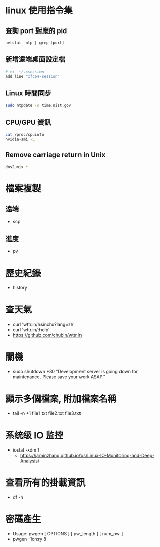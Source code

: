 # linux 使用指令集

## 查詢 port 對應的 pid
```
netstat -nlp | grep [port]
```

## 新增遠端桌面設定檔
``` sh
# vi  ~/.xsession
add line "xfce4-session"
```

## Linux 時間同步
``` sh
sudo ntpdate -s time.nist.gov 
```

## CPU/GPU 資訊
``` sh
cat /proc/cpuinfo
nvidia-smi -L
```

## Remove carriage return in Unix
``` sh
dos2unix *
```


# 檔案複製

## 遠端
* scp

## 進度
* pv


# 歷史紀錄
* history


# 查天氣
* curl 'wttr.in/hsinchu?lang=zh'
* curl 'wttr.in/:help'​
* https://github.com/chubin/wttr.in


# 關機
* sudo shutdown +30 "Development server is going down for maintenance. Please save your work ASAP."


# 顯示多個檔案, 附加檔案名稱
* tail -n +1 file1.txt file2.txt file3.txt


# 系统级 IO 监控
* iostat -xdm 1
    * https://jaminzhang.github.io/os/Linux-IO-Monitoring-and-Deep-Analysis/

# 查看所有的掛載資訊
* df -h

# 密碼產生
* Usage: pwgen [ OPTIONS ] [ pw_length ] [ num_pw ]
* pwgen -1cnsy 8
